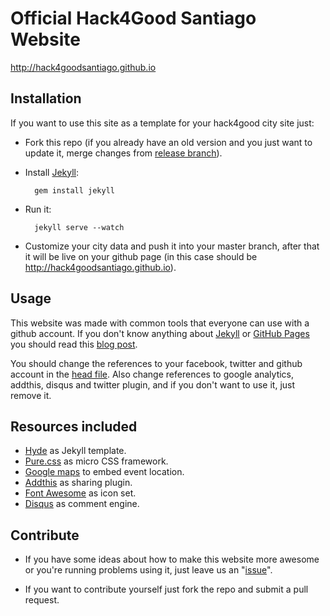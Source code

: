 # Official Hack4Good Santiago Website

http://hack4goodsantiago.github.io

## Installation

If you want to use this site as a template for your hack4good city site just:

* Fork this repo (if you already have an old version and you just want to update it, merge changes from [release branch](https://github.com/Hack4GoodSantiago/Hack4GoodSantiago.github.io/tree/release)).

* Install [Jekyll](http://jekyllrb.com/docs/installation/):

        gem install jekyll

* Run it:

        jekyll serve --watch

* Customize your city data and push it into your master branch, after that it will be live on your github page (in this case should be http://hack4goodsantiago.github.io).

## Usage

This website was made with common tools that everyone can use with a github account. If you don't know anything about [Jekyll](http://jekyllrb.com/) or [GitHub Pages](https://pages.github.com/) you should read this [blog post](http://www.smashingmagazine.com/2014/08/01/build-blog-jekyll-github-pages/).

You should change the references to your facebook, twitter and github account in the [head file](https://github.com/Hack4GoodSantiago/Hack4GoodSantiago.github.io/blob/master/_includes/head.html). Also change references to google analytics, addthis, disqus and twitter plugin, and if you don't want to use it, just remove it.

## Resources included

* [Hyde](https://github.com/poole/hyde) as Jekyll template.
* [Pure.css](http://purecss.io) as micro CSS framework.
* [Google maps](http://www.map-embed.com) to embed event location.
* [Addthis](http://www.addthis.com/) as sharing plugin.
* [Font Awesome](http://fortawesome.github.io/Font-Awesome/) as icon set.
* [Disqus](https://disqus.com/) as comment engine.

## Contribute

* If you have some ideas about how to make this website more awesome or you're running problems using it, just leave us an "[issue](https://github.com/Hack4GoodSantiago/Hack4GoodSantiago.github.io/issues/new)".

* If you want to contribute yourself just fork the repo and submit a pull request.
